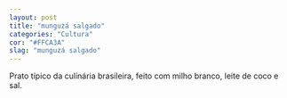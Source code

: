 ```yaml
---
layout: post
title: "munguzá salgado"
categories: "Cultura"
cor: "#FFCA3A"
slag: "munguzá salgado"
---
```

Prato típico da culinária brasileira, feito com milho branco, leite de coco e sal.
